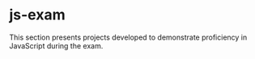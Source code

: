 # js-exam
This section presents projects developed to demonstrate proficiency in JavaScript during the exam.
